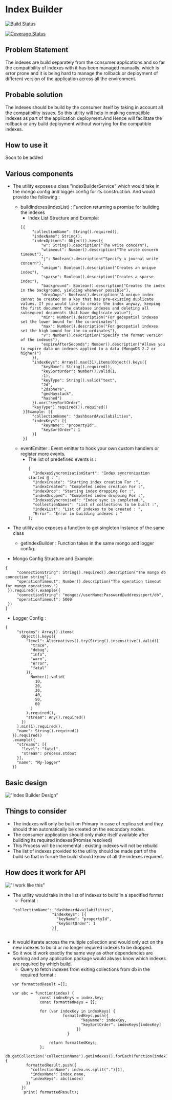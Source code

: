 # Index Builder

[![Build Status](https://travis-ci.org/Abhisheksharma01/mongo-index-builder.svg?branch=master)](https://travis-ci.org/Abhisheksharma01/mongo-index-builder)

[![Coverage Status](https://coveralls.io/repos/github/Abhisheksharma01/mongo-index-builder/badge.svg?branch=master)](https://coveralls.io/github/Abhisheksharma01/mongo-index-builder?branch=master)

## Problem Statement

   The indexes are build separately from the consumer applications and so far the compatibility of indexes with it has been managed manually.
   which is error prone and it is being hard to manage the rollback or deployment of different version of the application across all the environment.


## Probable solution

   The indexes should be build by the consumer itself by taking in account all the compatibility issues.
   So this utility will help in making compatible indexes as part of the application deployment.And Hence 
   will facilitate the rollback or any build deployment without worrying for the compatible indexes.


## How to use it

Soon to be added

## Various components
  - The utility exposes a class "indexBuilderService" which would take in the mongo config and logger config for 
  its construction. And would provide the following :
    - buildIndexes(indexList) : Function returning a promise for building the indexes
      - Index List Structure and Example:
       ```
       [{
        	"collectionName": String().required(),
        	"indexName": String(),
        	"indexOptions": Object().keys({
        		"w": String().description("The write concern"),
        		"wtimeout": Number().description("The write concern timeout"),
        		"j": Boolean().description("Specify a journal write concern"),
        		"unique": Boolean().description("Creates an unique index"),
        		"sparse": Boolean().description("Creates a sparse index"),
        		"background": Boolean().description("Creates the index in the background, yielding whenever possible"),
        		"dropDups": Boolean().description("A unique index cannot be created on a key that has pre-existing duplicate values. If you would like to create the index anyway, keeping the first document the database indexes and deleting all subsequent documents that have duplicate value"),
        		"min": Number().description("For geospatial indexes set the lower bound for the co-ordinates"),
        		"max": Number().description("For geospatial indexes set the high bound for the co-ordinates"),
        		"v": Number().description("Specify the format version of the indexes"),
        		"expireAfterSeconds": Number().description("Allows you to expire data on indexes applied to a data (MongoDB 2.2 or higher)")
        	}),
        	"indexKeys": Array().max(31).items(Object().keys({
        		"keyName": String().required(),
        		"keySortOrder": Number().valid(1,
        		-1),
        		"keyType": String().valid("text",
        		"2d",
        		"2dsphere",
        		"geoHaystack",
        		"hashed")
        	}).xor("keySortOrder",
        	"keyType").required()).required()
        }]Example: [{
        	"collectionName": "dashboardAvailabilities",
        	"indexKeys": [{
        		"keyName": "propertyId",
        		"keySortOrder": 1
        	}]
        }]
        ```
    - eventEmitter : Event emitter to hook your own custom handlers or register more events.
      - The list of predefined events is :
        ```
        {
          "IndexesSyncronisationStart": "Index syncronisation started @ : ",
          "indexCreate": "Starting index creation For :",
          "indexCreated": "Completed index creation For :",
          "indexDrop": "Starting index dropping For :",
          "indexDropped": "Completed index dropping For :",
          "IndexesSyncronised": "Index sync is completed.",
          "collectionNames": "List of collections to be built :",
          "indexList": "List of indexes to be created : ",
          "Error": "Error in building indexes : "
        };
        ```
  - The utility also exposes a function to get singleton instance of the same class
    - getIndexBuilder : Function takes in the same mongo and logger config.
  
  - Mongo Config Structure and Example:
   ```
   {
    	"connectionString": String().required().description("The mongo db connection string"),
    	"operationTimeout": Number().description("The operation timeout for mongo operations.")
    }).required().example({
    	"connectionString": "mongo://userName:Password@address:port/db",
    	"operationTimeout": 5000
    }) 
   } 
   ```
   - Logger Config :
   ```
   {
        "streams": Array().items(
          Object().keys({
            "level": Alternatives().try(String().insensitive().valid([
              "trace",
              "debug",
              "info",
              "warn",
              "error",
              "fatal"
            ]),
              Number().valid(
                10,
                20,
                30,
                40,
                50,
                60
              )
            ).required(),
            "stream": Any().required()
          })
        ).min(1).required(),
        "name": String().required()
      }).required()
      .example({
        "streams": [{
          "level": "fatal",
          "stream": process.stdout
        }],
        "name": "My-logger"
      })
   ```
      
## Basic design

!["Index Builder Design"](./indexBuilder.jpg)


## Things to consider
  - The indexes will only be built on Primary in case of replica set and they should then automatically be created
  on the secondary nodes.
  - The consumer application should only make itself available after building its required indexes(Promise resolved)
  - This Process will be incremental : existing indexes will not be rebuild
  - The list of indexes provided to the utility should be made part of the build so that in furure the build should
  know of all the indexes required.

## How does it work for API

!["I work like this"](./HowItWorks.jpg)

- The utility would take in the list of indexes to build in a specified format
  - Format : 
  ```
  "collectionName": "dashboardAvailabilities",
                   "indexKeys": [{
                     "keyName": "propertyId",
                     "keySortOrder": 1
                   }]
                   ```
- It would iterate across the multiple collection and would only act on the new indexes to build or no longer required indexes
to be dropped.
- So it would work exactly the same way as other dependencies are working and any application package would always know which indexes are required
by which build.
  -  Query to fetch indexes from exiting collections from db in the required format :

```
   var formattedResult =[];

   var abc = function(index) {
               const indexKeys = index.key;
               const formattedKeys = [];

               for (var indexKey in indexKeys) {
                         formattedKeys.push({
                                 "keyName": indexKey,
                                 "keySortOrder": indexKeys[indexKey]
                               })
                           }

                   return formattedKeys;
               };
   db.getCollection('collectionName').getIndexes().forEach(function(index){
         formattedResult.push({
           "collectionName": index.ns.split(".")[1],
           "indexName": index.name,
           "indexKeys": abc(index)
         })
       })
        print( formattedResult);
```


